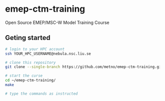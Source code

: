 # emep-ctm-training
Open Source EMEP/MSC-W Model Training Course

## Geting started

```bash
# login to your HPC account
ssh YOUR_HPC_USERNAME@nebula.nsc.liu.se

# clone this repository
git clone --single-branch https://github.com/metno/emep-ctm-training.git

# start the curse
cd ~/emep-ctm-training/
make

# type the commands as instructed
```
